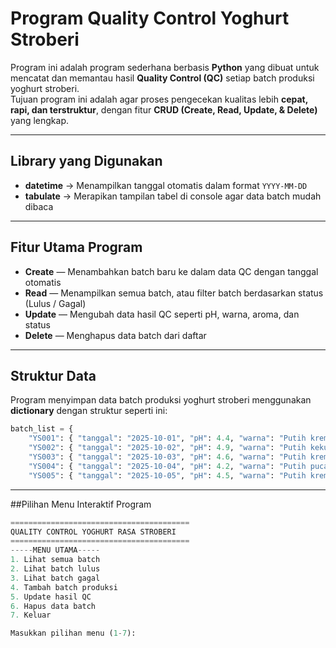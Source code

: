 # Program Quality Control Yoghurt Stroberi
Program ini adalah program sederhana berbasis **Python** yang dibuat untuk mencatat dan memantau hasil **Quality Control (QC)** setiap batch produksi yoghurt stroberi.  
Tujuan program ini adalah agar proses pengecekan kualitas lebih **cepat, rapi, dan terstruktur**, dengan fitur **CRUD (Create, Read, Update, & Delete)** yang lengkap.

---

## Library yang Digunakan
- **datetime** → Menampilkan tanggal otomatis dalam format `YYYY-MM-DD`
- **tabulate** → Merapikan tampilan tabel di console agar data batch mudah dibaca

---

## Fitur Utama Program
- **Create** — Menambahkan batch baru ke dalam data QC dengan tanggal otomatis  
- **Read** — Menampilkan semua batch, atau filter batch berdasarkan status (Lulus / Gagal)  
- **Update** — Mengubah data hasil QC seperti pH, warna, aroma, dan status  
- **Delete** — Menghapus data batch dari daftar
  
---

## Struktur Data
Program menyimpan data batch produksi yoghurt stroberi menggunakan **dictionary** dengan struktur seperti ini:

```python
batch_list = {
    "YS001": { "tanggal": "2025-10-01", "pH": 4.4, "warna": "Putih krem", "aroma": "Segar susu", "status": "Lulus"},
    "YS002": { "tanggal": "2025-10-02", "pH": 4.9, "warna": "Putih kekuningan", "aroma": "Asam kuat", "status": "Gagal"},
    "YS003": { "tanggal": "2025-10-03", "pH": 4.6, "warna": "Putih krem", "aroma": "Segar", "status": "Lulus"},
    "YS004": { "tanggal": "2025-10-04", "pH": 4.2, "warna": "Putih pucat", "aroma": "Kurang segar", "status": "Gagal"},
    "YS005": { "tanggal": "2025-10-05", "pH": 4.5, "warna": "Putih krem", "aroma": "Segar susu", "status": "Lulus"}
```

---
##Pilihan Menu Interaktif Program
```python
========================================
QUALITY CONTROL YOGHURT RASA STROBERI
========================================
-----MENU UTAMA-----
1. Lihat semua batch
2. Lihat batch lulus
3. Lihat batch gagal
4. Tambah batch produksi
5. Update hasil QC
6. Hapus data batch
7. Keluar

Masukkan pilihan menu (1-7):
```

